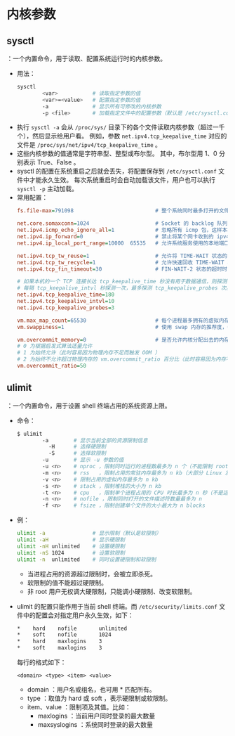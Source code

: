 # 内核参数

## sysctl

：一个内置命令，用于读取、配置系统运行时的内核参数。
- 用法：
    ```sh
    sysctl
            <var>           # 读取指定参数的值
            <var>=<value>   # 配置指定参数的值
            -a              # 显示所有可修改的内核参数
            -p <file>       # 加载指定文件中的配置参数（默认是 /etc/sysctl.conf 文件）
    ```
- 执行 `sysctl -a` 会从 `/proc/sys/` 目录下的各个文件读取内核参数（超过一千个），然后显示给用户看。
  例如，参数 `net.ipv4.tcp_keepalive_time` 对应的文件是 `/proc/sys/net/ipv4/tcp_keepalive_time` 。
- 这些内核参数的值通常是字符串型、整型或布尔型。
  其中，布尔型用 1、0 分别表示 True、False 。
- sysctl 的配置在系统重启之后就会丢失，将配置保存到 `/etc/sysctl.conf` 文件中才能永久生效。
  每次系统重启时会自动加载该文件，用户也可以执行 `sysctl -p` 主动加载。
- 常用配置：
  ```ini
  fs.file-max=791098                          # 整个系统同时最多打开的文件数

  net.core.somaxconn=1024                     # Socket 的 backlog 队列的容量（该值越大，支持的并发连接越多）
  net.ipv4.icmp_echo_ignore_all=1             # 忽略所有 icmp 包，这样本机就不能被 ping 到
  net.ipv4.ip_forward=0                       # 禁止将某个网卡收到的 ipv4 数据包转发到其它网卡
  net.ipv4.ip_local_port_range=10000  65535   # 允许系统服务使用的本地端口范围
  
  net.ipv4.tcp_tw_reuse=1                     # 允许将 TIME-WAIT 状态的端口用于新的 TCP 连接
  net.ipv4.tcp_tw_recycle=1                   # 允许快速回收 TIME-WAIT 状态的端口
  net.ipv4.tcp_fin_timeout=30                 # FIN-WAIT-2 状态的超时时间

  # 如果本机的一个 TCP 连接长达 tcp_keepalive_time 秒没有用于数据通信，则探测一下对方主机是否仍然在线
  # 每隔 tcp_keepalive_intvl 秒探测一次，最多探测 tcp_keepalive_probes 次。减小该值可以尽早关闭无用的 Socket ，比如 CLOSE_WAIT 状态的 Socket
  net.ipv4.tcp_keepalive_time=180
  net.ipv4.tcp_keepalive_intvl=10
  net.ipv4.tcp_keepalive_probes=3

  vm.max_map_count=65530                      # 每个进程最多拥有的虚拟内存区域的数量
  vm.swappiness=1                             # 使用 swap 内存的推荐度，0 为最低，100 为最高
  
  vm.overcommit_memory=0                      # 是否允许内核分配出去的内存超过物理内存的实际总量（分配给进程的内存，不一定会被使用）
  # 0 为根据启发式算法适量允许
  # 1 为始终允许（此时容易因为物理内存不足而触发 OOM ）
  # 2 为始终不允许超过物理内存的 vm.overcommit_ratio 百分比（此时容易因为内存不足而无法创建新进程）
  vm.overcommit_ratio=50
  ```

## ulimit

：一个内置命令，用于设置 shell 终端占用的系统资源上限。
- 命令：
  ```sh
  $ ulimit
          -a        # 显示当前全部的资源限制信息
            -H      # 选择硬限制
            -S      # 选择软限制
          -u        # 显示 -u 参数的值
          -u <n>    # nproc ，限制同时运行的进程数最多为 n 个（不能限制 root 用户）
          -m <n>    # rss   ，限制占用的常驻内存最多为 n kb（大部分 Linux 发行版不支持该限制）
          -v <n>    # 限制占用的虚拟内存最多为 n kb
          -s <n>    # stack ，限制堆栈的大小为 n kb
          -t <n>    # cpu   ，限制单个进程占用的 CPU 时长最多为 n 秒（不是运行时长）
          -n <n>    # nofile ，限制同时打开的文件描述符数量最多为 n 
          -f <n>    # fsize ，限制创建单个文件的大小最大为 n blocks
  ```
- 例：
  ```sh
  ulimit -a               # 显示限制（默认是软限制）
  ulimit -aH              # 显示硬限制
  ulimit -nH unlimited    # 设置硬限制
  ulimit -nS 1024         # 设置软限制
  ulimit -n  unlimited    # 同时设置硬限制和软限制
  ```
  - 当进程占用的资源超过限制时，会被立即杀死。
  - 软限制的值不能超过硬限制。
  - 非 root 用户无权调大硬限制，只能调小硬限制、改变软限制。

- ulimit 的配置只能作用于当前 shell 终端。而 `/etc/security/limits.conf` 文件中的配置会对指定用户永久生效，如下：
  ```sh
  *    hard    nofile       unlimited
  *    soft    nofile       1024
  *    hard    maxlogins    3
  *    soft    maxlogins    3
  ```
  每行的格式如下：
  ```
  <domain> <type> <item> <value>
  ```
  - domain ：用户名或组名，也可用 * 匹配所有。
  - type ：取值为 hard 或 soft ，表示硬限制或软限制。
  - item、value ：限制项及其值。比如：
    - maxlogins ：当前用户同时登录的最大数量
    - maxsyslogins ：系统同时登录的最大数量
